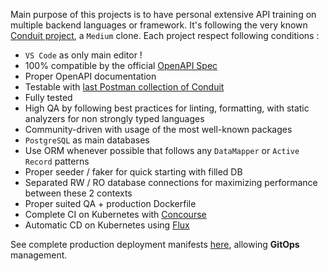 Main purpose of this projects is to have personal extensive API training on multiple backend languages or framework. It's following the very known [Conduit project](https://github.com/gothinkster/realworld), a `Medium` clone. Each project respect following conditions :

* `VS Code` as only main editor !
* 100% compatible by the official [OpenAPI Spec](https://realworld-docs.netlify.app/docs/specs/backend-specs/endpoints)
* Proper OpenAPI documentation
* Testable with [last Postman collection of Conduit](https://github.com/gothinkster/realworld/tree/main/api)
* Fully tested
* High QA by following best practices for linting, formatting, with static analyzers for non strongly typed languages
* Community-driven with usage of the most well-known packages
* `PostgreSQL` as main databases
* Use ORM whenever possible that follows any `DataMapper` or `Active Record` patterns
* Proper seeder / faker for quick starting with filled DB
* Separated RW / RO database connections for maximizing performance between these 2 contexts
* Proper suited QA + production Dockerfile
* Complete CI on Kubernetes with [Concourse](https://concourse.okami101.io/)
* Automatic CD on Kubernetes using [Flux](https://fluxcd.io/)

See complete production deployment manifests [here](https://gitea.okami101.io/adr1enbe4udou1n/flux-source/src/branch/main/conduit), allowing **GitOps** management.
